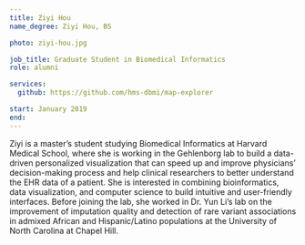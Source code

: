```yaml
---
title: Ziyi Hou
name_degree: Ziyi Hou, BS

photo: ziyi-hou.jpg

job_title: Graduate Student in Biomedical Informatics
role: alumni

services:
  github: https://github.com/hms-dbmi/map-explorer

start: January 2019
end:
---
```

Ziyi is a master’s student studying Biomedical Informatics at Harvard Medical School, where she is working in the Gehlenborg lab to build a data-driven personalized visualization that can speed up and improve physicians’ decision-making process and help clinical researchers to better understand the EHR data of a patient. She is interested in combining bioinformatics, data visualization, and computer science to build intuitive and user-friendly interfaces. Before joining the lab, she worked in Dr. Yun Li’s lab on the improvement of imputation quality and detection of rare variant associations in admixed African and Hispanic/Latino populations at the University of North Carolina at Chapel Hill.
